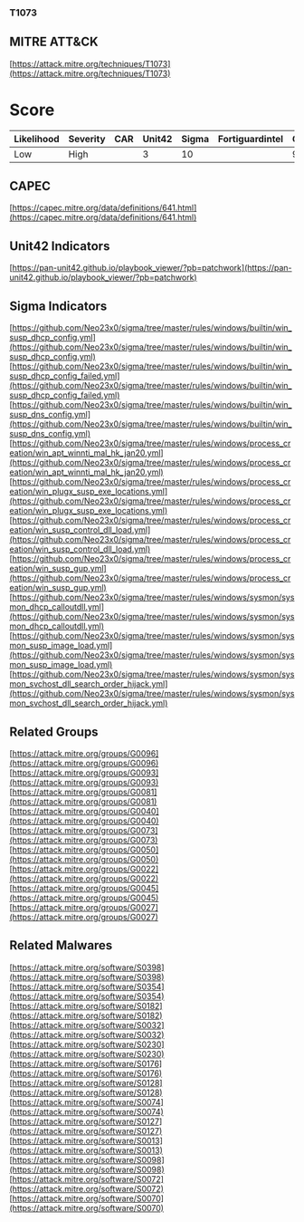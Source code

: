 
### T1073
## MITRE ATT&CK
[https://attack.mitre.org/techniques/T1073](https://attack.mitre.org/techniques/T1073)

# Score

| Likelihood | Severity | CAR | Unit42 | Sigma | Fortiguardintel | Groups | Malwares | Tools |
| ---------- | -------- | --- | ------ | ----- | --------------- | ---  | --- | --- |
| Low | High |   | 3 | 10 |   | 9 | 13 |   |



## CAPEC

[https://capec.mitre.org/data/definitions/641.html](https://capec.mitre.org/data/definitions/641.html)
[]()


## Unit42 Indicators

[https://pan-unit42.github.io/playbook_viewer/?pb=patchwork](https://pan-unit42.github.io/playbook_viewer/?pb=patchwork)
[]()


## Sigma Indicators

[https://github.com/Neo23x0/sigma/tree/master/rules/windows/builtin/win_susp_dhcp_config.yml](https://github.com/Neo23x0/sigma/tree/master/rules/windows/builtin/win_susp_dhcp_config.yml)
[https://github.com/Neo23x0/sigma/tree/master/rules/windows/builtin/win_susp_dhcp_config_failed.yml](https://github.com/Neo23x0/sigma/tree/master/rules/windows/builtin/win_susp_dhcp_config_failed.yml)
[https://github.com/Neo23x0/sigma/tree/master/rules/windows/builtin/win_susp_dns_config.yml](https://github.com/Neo23x0/sigma/tree/master/rules/windows/builtin/win_susp_dns_config.yml)
[https://github.com/Neo23x0/sigma/tree/master/rules/windows/process_creation/win_apt_winnti_mal_hk_jan20.yml](https://github.com/Neo23x0/sigma/tree/master/rules/windows/process_creation/win_apt_winnti_mal_hk_jan20.yml)
[https://github.com/Neo23x0/sigma/tree/master/rules/windows/process_creation/win_plugx_susp_exe_locations.yml](https://github.com/Neo23x0/sigma/tree/master/rules/windows/process_creation/win_plugx_susp_exe_locations.yml)
[https://github.com/Neo23x0/sigma/tree/master/rules/windows/process_creation/win_susp_control_dll_load.yml](https://github.com/Neo23x0/sigma/tree/master/rules/windows/process_creation/win_susp_control_dll_load.yml)
[https://github.com/Neo23x0/sigma/tree/master/rules/windows/process_creation/win_susp_gup.yml](https://github.com/Neo23x0/sigma/tree/master/rules/windows/process_creation/win_susp_gup.yml)
[https://github.com/Neo23x0/sigma/tree/master/rules/windows/sysmon/sysmon_dhcp_calloutdll.yml](https://github.com/Neo23x0/sigma/tree/master/rules/windows/sysmon/sysmon_dhcp_calloutdll.yml)
[https://github.com/Neo23x0/sigma/tree/master/rules/windows/sysmon/sysmon_susp_image_load.yml](https://github.com/Neo23x0/sigma/tree/master/rules/windows/sysmon/sysmon_susp_image_load.yml)
[https://github.com/Neo23x0/sigma/tree/master/rules/windows/sysmon/sysmon_svchost_dll_search_order_hijack.yml](https://github.com/Neo23x0/sigma/tree/master/rules/windows/sysmon/sysmon_svchost_dll_search_order_hijack.yml)
[]()


## Related Groups

[https://attack.mitre.org/groups/G0096](https://attack.mitre.org/groups/G0096)
[https://attack.mitre.org/groups/G0093](https://attack.mitre.org/groups/G0093)
[https://attack.mitre.org/groups/G0081](https://attack.mitre.org/groups/G0081)
[https://attack.mitre.org/groups/G0040](https://attack.mitre.org/groups/G0040)
[https://attack.mitre.org/groups/G0073](https://attack.mitre.org/groups/G0073)
[https://attack.mitre.org/groups/G0050](https://attack.mitre.org/groups/G0050)
[https://attack.mitre.org/groups/G0022](https://attack.mitre.org/groups/G0022)
[https://attack.mitre.org/groups/G0045](https://attack.mitre.org/groups/G0045)
[https://attack.mitre.org/groups/G0027](https://attack.mitre.org/groups/G0027)
[]()


## Related Malwares

[https://attack.mitre.org/software/S0398](https://attack.mitre.org/software/S0398)
[https://attack.mitre.org/software/S0354](https://attack.mitre.org/software/S0354)
[https://attack.mitre.org/software/S0182](https://attack.mitre.org/software/S0182)
[https://attack.mitre.org/software/S0032](https://attack.mitre.org/software/S0032)
[https://attack.mitre.org/software/S0230](https://attack.mitre.org/software/S0230)
[https://attack.mitre.org/software/S0176](https://attack.mitre.org/software/S0176)
[https://attack.mitre.org/software/S0128](https://attack.mitre.org/software/S0128)
[https://attack.mitre.org/software/S0074](https://attack.mitre.org/software/S0074)
[https://attack.mitre.org/software/S0127](https://attack.mitre.org/software/S0127)
[https://attack.mitre.org/software/S0013](https://attack.mitre.org/software/S0013)
[https://attack.mitre.org/software/S0098](https://attack.mitre.org/software/S0098)
[https://attack.mitre.org/software/S0072](https://attack.mitre.org/software/S0072)
[https://attack.mitre.org/software/S0070](https://attack.mitre.org/software/S0070)
[]()
